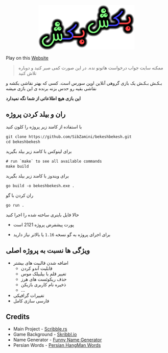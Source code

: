 <p align="center">
<img src="https://raw.githubusercontent.com/SibZamini/bekeshbekesh/master/frontend/resources/BekeshBekeshLogo.png">
</p>

Play on this [Website](https://bekeshbekesh.herokuapp.com/)

> ممکنه سایت جواب درخواست هاتونو نده.
> در این صورت کمی صبر کنید و دوباره تلاش کنید 

بـکـش بـکـش یک بازی گروهی آنلاین اوپن سورس است.
کسی که بهتر نقاشی بکشه و نقاشی بقیه رو حدس بزنه برنده ی این بازی میشه

**این بازی هیچ اطلاعاتی از شما نگه نمیدارد**





## ران و بیلد کردن پروژه

با استفاده از کامند زیر پروژه را کلون کنید

```shell
git clone https://github.com/SibZamini/bekeshbekesh.git
cd bekeshbekesh
```

برای لینوکس با کامند زیر بیلد بگیرید
```shell
# run `make` to see all available commands
make build
```

برای ویندوز با کامند زیر بیلد بگیرید
```shell
go build -o bekeshbekesh.exe .
```

ران کردن با گو
```shell
go run .
```

حالا فایل باینری ساخته شده را اجرا کنید

* پورت پیشفرض پروژه 2121 است

* برای اجرای پروژه به گو نسخه `1.16` یا بالاتر نیاز دارید




## ویژگی ها نسبت به پروژه اصلی  
* اضافه شدن قالبیت های بیشتر
  * قابلیت آندو کردن
  * تغییر قلم با بیلبیلک موس
  * حذف ریکوئست های هرز
  * ذخیره نام کاربری بازیکن
  * ...
* تغییرات گرافیکی
* فارسی سازی کامل

## Credits

* Main Project - [Scribble.rs](https://github.com/scribble-rs/scribble.rs/)
* Game Background - [Skribbl.io](http://skribbl.io)
* Name Generator - [Funny Name Generator](http://github.com/Ahmadrezadl/funny-name-generator)
* Persian Words - [Persian HangMan Words](https://github.com/Ahmadrezadl/Persian-HangMan-Words)
